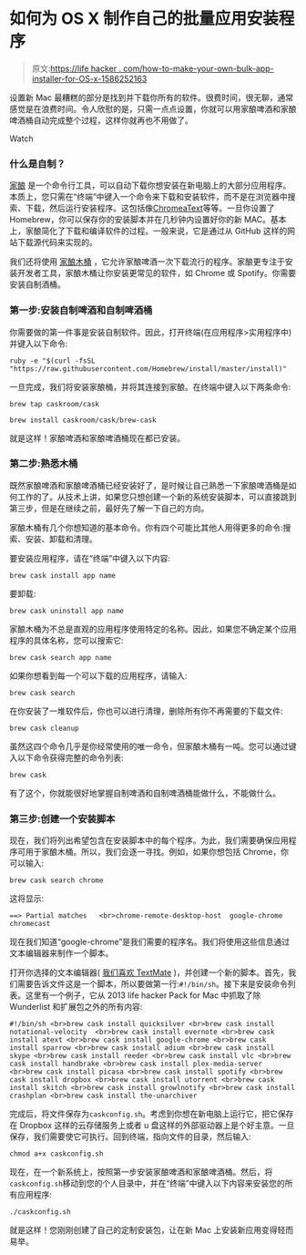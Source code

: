 # 如何为 OS X 制作自己的批量应用安装程序

> 原文:[https://life hacker . com/how-to-make-your-own-bulk-app-installer-for-OS-x-1586252163](https://lifehacker.com/how-to-make-your-own-bulk-app-installer-for-os-x-1586252163)

设置新 Mac 最糟糕的部分是找到并下载你所有的软件。很费时间，很无聊，通常感觉是在浪费时间。令人欣慰的是，只需一点点设置，你就可以用家酿啤酒和家酿啤酒桶自动完成整个过程，这样你就再也不用做了。

Watch

### 什么是自制？

[家酿](http://brew.sh/) 是一个命令行工具，可以自动下载你想安装在新电脑上的大部分应用程序。本质上，您只需在“终端”中键入一个命令来下载和安装软件，而不是在浏览器中搜索、下载，然后运行安装程序。这包括像[Chrome](https://www.google.com/intl/en-US/chrome/browser/)[aText](http://www.trankynam.com/atext/)等等。一旦你设置了 Homebrew，你可以保存你的安装脚本并在几秒钟内设置好你的新 MAC。基本上，家酿简化了下载和编译软件的过程。一般来说，它是通过从 GitHub 这样的网站下载源代码来实现的。

我们还将使用 [家酿木桶](http://caskroom.io/) ，它允许家酿啤酒一次下载流行的程序。家酿更专注于安装开发者工具，家酿木桶让你安装更常见的软件，如 Chrome 或 Spotify。你需要安装自制酒桶。

### 第一步:安装自制啤酒和自制啤酒桶

你需要做的第一件事是安装自制软件。因此，打开终端(在应用程序>实用程序中)并键入以下命令:

```
ruby -e "$(curl -fsSL "https://raw.githubusercontent.com/Homebrew/install/master/install)"
```

一旦完成，我们将安装家酿桶，并将其连接到家酿。在终端中键入以下两条命令:

```
brew tap caskroom/cask
```

```
brew install caskroom/cask/brew-cask
```

就是这样！家酿啤酒和家酿啤酒桶现在都已安装。

### 第二步:熟悉木桶

既然家酿啤酒和家酿啤酒桶已经安装好了，是时候让自己熟悉一下家酿啤酒桶是如何工作的了。从技术上讲，如果您只想创建一个新的系统安装脚本，可以直接跳到第三步，但是在继续之前，最好先了解一下自己的方向。

家酿木桶有几个你想知道的基本命令。你有四个可能比其他人用得更多的命令:搜索、安装、卸载和清理。

要安装应用程序，请在“终端”中键入以下内容:

```
brew cask install app name
```

要卸载:

```
brew cask uninstall app name
```

家酿木桶为不总是直观的应用程序使用特定的名称。因此，如果您不确定某个应用程序的具体名称，您可以搜索它:

```
brew cask search app name
```

如果你想看到每一个可以下载的应用程序，请输入:

```
brew cask search
```

在你安装了一堆软件后，你也可以进行清理，删除所有你不再需要的下载文件:

```
brew cask cleanup
```

虽然这四个命令几乎是你经常使用的唯一命令，但家酿木桶有一吨。您可以通过键入以下命令获得完整的命令列表:

```
brew cask
```

有了这个，你就能很好地掌握自制啤酒和自制啤酒桶能做什么，不能做什么。

### 第三步:创建一个安装脚本

现在，我们将列出希望包含在安装脚本中的每个程序。为此，我们需要确保应用程序可用于家酿木桶。所以，我们会逐一寻找。例如，如果你想包括 Chrome，你可以输入:

```
brew cask search chrome
```

这将显示:

```
==> Partial matches   <br>chrome-remote-desktop-host  google-chrome  chromecast
```

现在我们知道“google-chrome”是我们需要的程序名。我们将使用这些信息通过文本编辑器来制作一个脚本。

打开你选择的文本编辑器( [我们喜欢 TextMate](http://lifehacker.com/the-best-programming-text-editor-for-mac-5817833) )，并创建一个新的脚本。首先，我们需要告诉文件这是一个脚本，所以要做第一行:`#!/bin/sh`。接下来是安装命令列表。这里有一个例子，它从 2013 life hacker Pack for Mac 中抓取了除 Wunderlist 和扩展包之外的所有内容:

```
#!/bin/sh <br>brew cask install quicksilver <br>brew cask install notational-velocity  <br>brew cask install evernote <br>brew cask install atext <br>brew cask install google-chrome <br>brew cask install sparrow <br>brew cask install adium <br>brew cask install skype <br>brew cask install reeder <br>brew cask install vlc <br>brew cask install handbrake <br>brew cask install plex-media-server <br>brew cask install picasa <br>brew cask install spotify <br>brew cask install dropbox <br>brew cask install utorrent <br>brew cask install skitch <br>brew cask install growlnotify <br>brew cask install crashplan <br>brew cask install the-unarchiver
```

完成后，将文件保存为`caskconfig.sh`。考虑到你想在新电脑上运行它，把它保存在 Dropbox 这样的云存储服务上或者 u 盘这样的外部驱动器上是个好主意。一旦保存，我们需要使它可执行。回到终端，指向文件的目录，然后输入:

```
chmod a+x caskconfig.sh
```

现在，在一个新系统上，按照第一步安装家酿啤酒和家酿啤酒桶。然后，将`caskconfig.sh`移动到您的个人目录中，并在“终端”中键入以下内容来安装您的所有应用程序:

```
./caskconfig.sh
```

就是这样！您刚刚创建了自己的定制安装包，让在新 Mac 上安装新应用变得轻而易举。